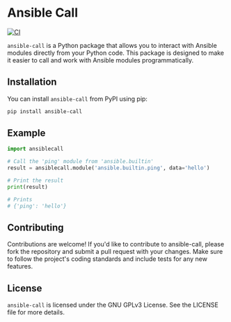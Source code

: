 # Ansible Call
[![CI](https://github.com/cheburakshu/ansible-call/actions/workflows/cicd.yml/badge.svg)](https://github.com/cheburakshu/ansible-call/actions/workflows/cicd.yml)

`ansible-call` is a Python package that allows you to interact with Ansible modules directly from your Python code. This package is designed to make it easier to call and work with Ansible modules programmatically.

## Installation

You can install `ansible-call` from PyPI using pip:

```bash
pip install ansible-call
```

## Example

```python
import ansiblecall

# Call the 'ping' module from 'ansible.builtin'
result = ansiblecall.module('ansible.builtin.ping', data='hello')

# Print the result
print(result)

# Prints
# {'ping': 'hello'}
```

## Contributing

Contributions are welcome! If you'd like to contribute to ansible-call, please fork the repository and submit a pull request with your changes. Make sure to follow the project's coding standards and include tests for any new features.

## License
`ansible-call` is licensed under the GNU GPLv3 License. See the LICENSE file for more details.